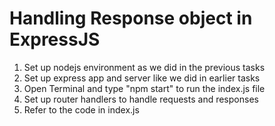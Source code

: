 # Handling Response object in ExpressJS
1. Set up nodejs environment as we did in the previous tasks
2. Set up express app and server like we did in earlier tasks
3. Open Terminal and type "npm start" to run the index.js file
4. Set up router handlers to handle requests and responses
5. Refer to the code in index.js